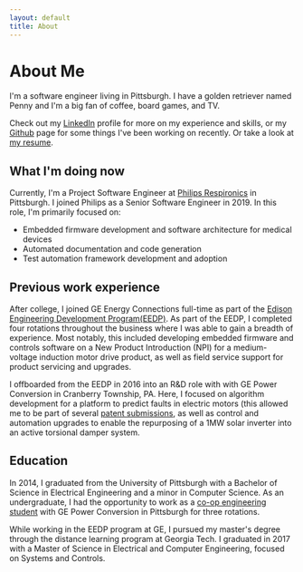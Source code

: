 ```yaml
---
layout: default
title: About
---
```


# About Me

I'm a software engineer living in Pittsburgh. I have a golden retriever named
Penny and I'm a big fan of coffee, board games, and TV.

Check out my [LinkedIn](https://www.linkedin.com/in/alexander-sieman-86739a9a/)
profile for more on my experience and skills, or my
[Github](https://github.com/ars140) page for some things I've been working on
recently. Or take a look at [my
resume](assets/images/AlexanderSiemanResume.pdf).

## What I'm doing now

Currently, I'm a Project Software Engineer at [Philips
Respironics](https://www.usa.philips.com/healthcare/e/respironics) in
Pittsburgh. I joined Philips as a Senior Software Engineer in 2019. In this
role, I'm primarily focused on:

- Embedded firmware development and software architecture for medical devices
- Automated documentation and code generation
- Test automation framework development and adoption

## Previous work experience

After college, I joined GE Energy Connections full-time as part of the [Edison
Engineering Development
Program(EEDP)](https://jobs.gecareers.com/global/en/leadership-eedp-page). As
part of the EEDP, I completed four rotations throughout the business where I was
able to gain a breadth of experience. Most notably, this included developing
embedded firmware and controls software on a New Product Introduction (NPI) for
a medium-voltage induction motor drive product, as well as field service support
for product servicing and upgrades.

I offboarded from the EEDP in 2016 into an R&D role with with GE Power
Conversion in Cranberry Township, PA. Here, I focused on algorithm development
for a platform to predict faults in electric motors (this allowed me to be part
of several [patent submissions](projects/patents.html), as well as control and
automation upgrades to enable the repurposing of a 1MW solar inverter into an
active torsional damper system.

## Education

In 2014, I graduated from the University of Pittsburgh with a Bachelor of
Science in Electrical Engineering and a minor in Computer Science. As an
undergraduate, I had the opportunity to work as a [co-op engineering
student](https://admissions.pitt.edu/co-ops/) with GE Power Conversion in
Pittsburgh for three rotations.

While working in the EEDP program at GE, I pursued my master's degree through
the distance learning program at Georgia Tech. I graduated in 2017 with a Master
of Science in Electrical and Computer Engineering, focused on Systems and
Controls.
